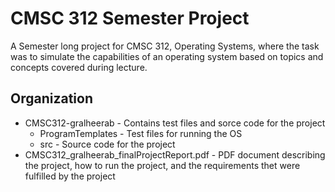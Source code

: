 # CMSC 312 Semester Project
A Semester long project for CMSC 312, Operating Systems, where the task was to simulate the capabilities of an operating system based on topics and concepts covered during lecture.

## Organization
- CMSC312-gralheerab - Contains test files and sorce code for the project
  - ProgramTemplates - Test files for running the OS
  - src - Source code for the project
- CMSC312_gralheerab_finalProjectReport.pdf - PDF document describing the project, how to run the project, and the requirements thet were fulfilled by the project

